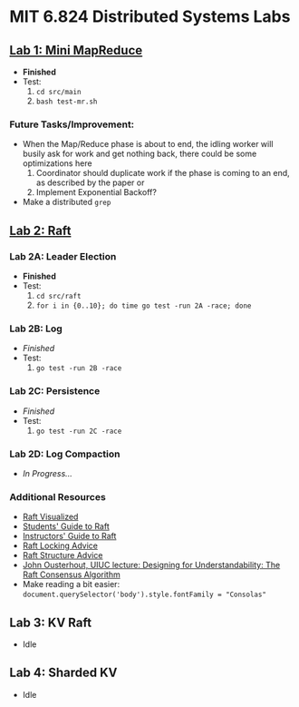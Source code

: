 # MIT 6.824 Distributed Systems Labs
## [Lab 1: Mini MapReduce](https://pdos.csail.mit.edu/6.824/labs/lab-mr.html)
- **Finished**
- Test: 
    1. `cd src/main`
    2. `bash test-mr.sh`
### Future Tasks/Improvement: 
- When the Map/Reduce phase is about to end, the idling worker will busily ask for work and get nothing back, there could be some optimizations here
    1. Coordinator should duplicate work if the phase is coming to an end, as described by the paper or 
    2. Implement Exponential Backoff?
- Make a distributed `grep`
## [Lab 2: Raft](https://pdos.csail.mit.edu/6.824/labs/lab-raft.html)
### Lab 2A: Leader Election
- **Finished**
- Test:
    1. `cd src/raft`
    2. `for i in {0..10}; do time go test -run 2A -race; done`
### Lab 2B: Log
- *Finished*
- Test:
    1. `go test -run 2B -race` 
### Lab 2C: Persistence
- *Finished*
- Test:
    1. `go test -run 2C -race`
### Lab 2D: Log Compaction
- *In Progress...*

### Additional Resources
- [Raft Visualized](http://thesecretlivesofdata.com/raft/)
- [Students' Guide to Raft](https://thesquareplanet.com/blog/students-guide-to-raft/)
- [Instructors' Guide to Raft](https://thesquareplanet.com/blog/instructors-guide-to-raft/)
- [Raft Locking Advice](https://pdos.csail.mit.edu/6.824/labs/raft-locking.txt)
- [Raft Structure Advice](https://pdos.csail.mit.edu/6.824/labs/raft-structure.txt)
- [John Ousterhout, UIUC lecture: Designing for Understandability: The Raft Consensus Algorithm](https://www.youtube.com/watch?v=vYp4LYbnnW8)
- Make reading a bit easier: `document.querySelector('body').style.fontFamily = "Consolas"`

## Lab 3: KV Raft
- Idle

## Lab 4: Sharded KV
- Idle

